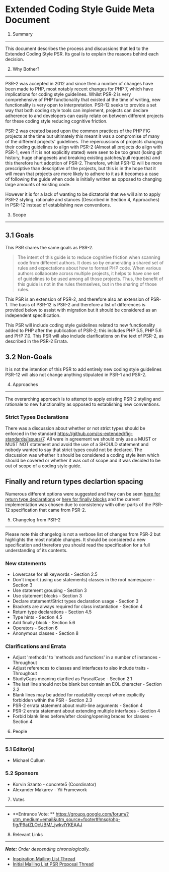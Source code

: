 Extended Coding Style Guide Meta Document
=========================================

1. Summary
----------

This document describes the process and discussions that led to the Extended Coding
Style PSR. Its goal is to explain the reasons behind each decision.

2. Why Bother?
--------------

PSR-2 was accepted in 2012 and since then a number of changes have been made to PHP,
most notably recent changes for PHP 7, which have implications for coding style
guidelines. Whilst PSR-2 is very comprehensive of PHP functionality that existed at
the time of writing, new functionality is very open to interpretation. PSR-12 seeks
to provide a set way that both coding style tools can implement, projects can declare
adherence to and developers can easily relate on between different projects for these
coding style reducing cognitive friction.

PSR-2 was created based upon the common practices of the PHP FIG projects at the time
but ultimately this meant it was a compromise of many of the different projects' guidelines.
The repercussions of projects changing their coding guidelines to align with PSR-2 (Almost
all projects do align with PSR-1, even if it is not explicitly stated) were seen to be too
great (losing git history, huge changesets and breaking existing patches/pull requests) and
this therefore hurt adoption of PSR-2. Therefore, whilst PSR-12 will be more prescriptive
than descriptive of the projects, but this is in the hope that it will mean that projects
are more likely to adhere to it as it becomes a case of following the guide when code is
initially written as opposed to changing large amounts of existing code.

However it is for a lack of wanting to be dictatorial that we will aim to apply PSR-2
styling, rationale and stances (Described in Section 4, Approaches) in PSR-12 instead of
establishing new conventions.

3. Scope
--------

## 3.1 Goals

This PSR shares the same goals as PSR-2.

> The intent of this guide is to reduce cognitive friction when scanning code from
> different authors. It does so by enumerating a shared set of rules and expectations
> about how to format PHP code.
> When various authors collaborate across multiple projects, it helps to have one set
> of guidelines to be used among all those projects. Thus, the benefit of this guide is
> not in the rules themselves, but in the sharing of those rules.

This PSR is an extension of PSR-2, and therefore also an extension of PSR-1. The basis of
PSR-12 is PSR-2 and therefore a list of differences is provided below to assist with migration
but it should be considered as an independent specification.

This PSR will include coding style guidelines related to new functionality added to PHP
after the publication of PSR-2; this includes PHP 5.5, PHP 5.6 and PHP 7.0. This PSR will
also include clarifications on the text of PSR-2, as described in the PSR-2 Errata.

## 3.2 Non-Goals

It is not the intention of this PSR to add entirely new coding style guidelines PSR-12 will
also not change anything stipulated in PSR-1 and PSR-2.

4. Approaches
-------------

The overarching approach is to attempt to apply existing PSR-2 styling and rationale to
new functionality as opposed to establishing new conventions.

### Strict Types Declarations

There was a discussion about whether or not strict types should be enforced in the standard
https://github.com/cs-extended/fig-standards/issues/7. All were in agreement we should only
use a MUST or MUST NOT statement and avoid the use of a SHOULD statement and nobody wanted
to say that strict types could not be declared. The discussion was whether it should be
considered a coding style item which should be covered or whether it was out of scope and it
was decided to be out of scope of a coding style guide.

## Finally and return types declartion spacing

Numerous different options were suggested and they can be seen
[here for return type declarations](https://gist.github.com/michaelcullum/c025f3870c9ea1dd2668#file-returntypesspacing-php) or
[here for finally blocks](https://gist.github.com/michaelcullum/c025f3870c9ea1dd2668#file-finallyblocks-php)
and the current implementation was chosen due to consistency with other parts of the PSR-12
specification that came from PSR-2.

5. Changelog from PSR-2
------------------------

Please note this changelog is not a verbose list of changes from PSR-2 but highlights the most
notable changes. It should be considered a new specification and therefore you should read the
specification for a full understanding of its contents.

### New statements

* Lowercase for all keywords - Section 2.5
* Don't import (using use statements) classes in the root namespace - Section 3
* Use statement grouping - Section 3
* Use statement blocks - Section 3
* Declare statement/Strict types declaration usage - Section 3
* Brackets are always required for class instantiation - Section 4
* Return type declarations - Section 4.5
* Type hints - Section 4.5
* Add finally block - Section 5.6
* Operators - Section 6
* Anonymous classes - Section 8

### Clarifications and Errata
* Adjust 'methods' to 'methods and functions' in a number of instances - Throughout
* Adjust references to classes and interfaces to also include traits - Throughout
* StudlyCaps meaning clarified as PascalCase - Section 2.1
* The last line should not be blank but contain an EOL character - Section 2.2
* Blank lines may be added for readability except where explicitly forbidden within the PSR - Section 2.3
* PSR-2 errata statement about multi-line arguments - Section 4
* PSR-2 errata statement about extending multiple interfaces - Section 4
* Forbid blank lines before/after closing/opening braces for classes - Section 4

6. People
---------

### 5.1 Editor(s)

* Michael Cullum

### 5.2 Sponsors

* Korvin Szanto - concrete5 (Coordinator)
* Alexander Makarov - Yii Framework

7. Votes
--------

* **Entrance Vote: ** https://groups.google.com/forum/?utm_medium=email&utm_source=footer#!msg/php-fig/P9atZLOcUBM/_jwkvlYKEAAJ

8. Relevant Links
-----------------

_**Note:** Order descending chronologically._

* [Inspiration Mailing List Thread](https://groups.google.com/forum/?utm_medium=email&utm_source=footer#!topic/php-fig/wh9avopSR9k)
* [Initial Mailing List PSR Proposal Thread](https://groups.google.com/forum/?utm_medium=email&utm_source=footer#!topic/php-fig/MkFacLdfGso)
